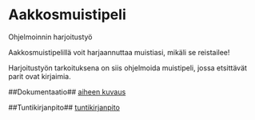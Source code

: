 # Aakkosmuistipeli
Ohjelmoinnin harjoitustyö

Aakkosmuistipelillä voit harjaannuttaa muistiasi, mikäli se reistailee!

Harjoitustyön tarkoituksena on siis ohjelmoida muistipeli, jossa etsittävät parit ovat kirjaimia.

##Dokumentaatio##
[aiheen kuvaus](Dokumentaatio/aiheenKuvausJaRakenne.md)

##Tuntikirjanpito##
[tuntikirjanpito](Dokumentaatio/tuntikirjanpito.md)
